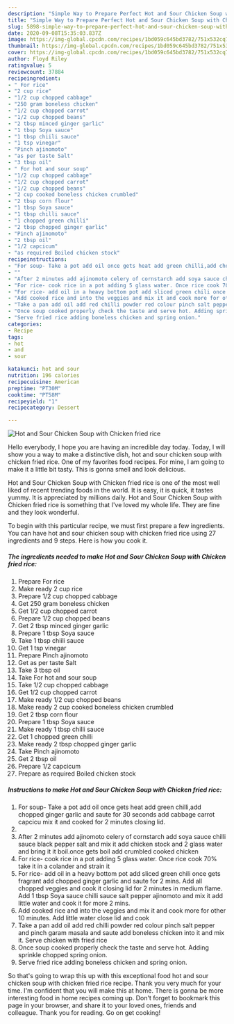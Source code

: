 ```yaml
---
description: "Simple Way to Prepare Perfect Hot and Sour Chicken Soup with Chicken fried rice"
title: "Simple Way to Prepare Perfect Hot and Sour Chicken Soup with Chicken fried rice"
slug: 5898-simple-way-to-prepare-perfect-hot-and-sour-chicken-soup-with-chicken-fried-rice
date: 2020-09-08T15:35:03.837Z
image: https://img-global.cpcdn.com/recipes/1bd059c645bd3782/751x532cq70/hot-and-sour-chicken-soup-with-chicken-fried-rice-recipe-main-photo.jpg
thumbnail: https://img-global.cpcdn.com/recipes/1bd059c645bd3782/751x532cq70/hot-and-sour-chicken-soup-with-chicken-fried-rice-recipe-main-photo.jpg
cover: https://img-global.cpcdn.com/recipes/1bd059c645bd3782/751x532cq70/hot-and-sour-chicken-soup-with-chicken-fried-rice-recipe-main-photo.jpg
author: Floyd Riley
ratingvalue: 5
reviewcount: 37884
recipeingredient:
- " For rice"
- "2 cup rice"
- "1/2 cup chopped cabbage"
- "250 gram boneless chicken"
- "1/2 cup chopped carrot"
- "1/2 cup chopped beans"
- "2 tbsp minced ginger garlic"
- "1 tbsp Soya sauce"
- "1 tbsp chiili sauce"
- "1 tsp vinegar"
- "Pinch ajinomoto"
- "as per taste Salt"
- "3 tbsp oil"
- " For hot and sour soup"
- "1/2 cup chopped cabbage"
- "1/2 cup chopped carrot"
- "1/2 cup chopped beans"
- "2 cup cooked boneless chicken crumbled"
- "2 tbsp corn flour"
- "1 tbsp Soya sauce"
- "1 tbsp chilli sauce"
- "1 chopped green chilli"
- "2 tbsp chopped ginger garlic"
- "Pinch ajinomoto"
- "2 tbsp oil"
- "1/2 capcicum"
- "as required Boiled chicken stock"
recipeinstructions:
- "For soup- Take a pot add oil once gets heat add green chilli,add chopped ginger garlic and saute for 30 seconds add cabbage carrot capcicu mix it and cooked for 2 minutes closing lid."
- ""
- "After 2 minutes add ajinomoto celery of cornstarch add soya sauce chilli sauce black pepper salt and mix it add chicken stock and 2 glass water and bring it it boil.once gets boil add crumbled cooked chicken"
- "For rice- cook rice in a pot adding 5 glass water. Once rice cook 70% take it in a colander and strain it"
- "For rice- add oil in a heavy bottom pot add sliced green chili once gets fragrant add chopped ginger garlic and saute for 2 mins. Add all chopped veggies and cook it closing lid for 2 minutes in medium flame. Add 1 tbsp Soya sauce chilli sauce salt pepper ajinomoto and mix it add little water and cook it for more 2 mins."
- "Add cooked rice and into the veggies and mix it and cook more for other 10 minutes. Add little water close lid and cook"
- "Take a pan add oil add red chilli powder red colour pinch salt pepper and pinch garam masala and saute add boneless chicken into it and mix it. Serve chicken with fried rice"
- "Once soup cooked properly check the taste and serve hot. Adding sprinkle chopped spring onion."
- "Serve fried rice adding boneless chicken and spring onion."
categories:
- Recipe
tags:
- hot
- and
- sour

katakunci: hot and sour 
nutrition: 196 calories
recipecuisine: American
preptime: "PT30M"
cooktime: "PT58M"
recipeyield: "1"
recipecategory: Dessert

---
```



![Hot and Sour Chicken Soup with Chicken fried rice](https://img-global.cpcdn.com/recipes/1bd059c645bd3782/751x532cq70/hot-and-sour-chicken-soup-with-chicken-fried-rice-recipe-main-photo.jpg)

Hello everybody, I hope you are having an incredible day today. Today, I will show you a way to make a distinctive dish, hot and sour chicken soup with chicken fried rice. One of my favorites food recipes. For mine, I am going to make it a little bit tasty. This is gonna smell and look delicious.



Hot and Sour Chicken Soup with Chicken fried rice is one of the most well liked of recent trending foods in the world. It is easy, it is quick, it tastes yummy. It is appreciated by millions daily. Hot and Sour Chicken Soup with Chicken fried rice is something that I've loved my whole life. They are fine and they look wonderful.


To begin with this particular recipe, we must first prepare a few ingredients. You can have hot and sour chicken soup with chicken fried rice using 27 ingredients and 9 steps. Here is how you cook it.

<!--inarticleads1-->

##### The ingredients needed to make Hot and Sour Chicken Soup with Chicken fried rice:

1. Prepare  For rice
1. Make ready 2 cup rice
1. Prepare 1/2 cup chopped cabbage
1. Get 250 gram boneless chicken
1. Get 1/2 cup chopped carrot
1. Prepare 1/2 cup chopped beans
1. Get 2 tbsp minced ginger garlic
1. Prepare 1 tbsp Soya sauce
1. Take 1 tbsp chiili sauce
1. Get 1 tsp vinegar
1. Prepare Pinch ajinomoto
1. Get as per taste Salt
1. Take 3 tbsp oil
1. Take  For hot and sour soup
1. Take 1/2 cup chopped cabbage
1. Get 1/2 cup chopped carrot
1. Make ready 1/2 cup chopped beans
1. Make ready 2 cup cooked boneless chicken crumbled
1. Get 2 tbsp corn flour
1. Prepare 1 tbsp Soya sauce
1. Make ready 1 tbsp chilli sauce
1. Get 1 chopped green chilli
1. Make ready 2 tbsp chopped ginger garlic
1. Take Pinch ajinomoto
1. Get 2 tbsp oil
1. Prepare 1/2 capcicum
1. Prepare as required Boiled chicken stock




<!--inarticleads2-->

##### Instructions to make Hot and Sour Chicken Soup with Chicken fried rice:

1. For soup- Take a pot add oil once gets heat add green chilli,add chopped ginger garlic and saute for 30 seconds add cabbage carrot capcicu mix it and cooked for 2 minutes closing lid.
1. 
1. After 2 minutes add ajinomoto celery of cornstarch add soya sauce chilli sauce black pepper salt and mix it add chicken stock and 2 glass water and bring it it boil.once gets boil add crumbled cooked chicken
1. For rice- cook rice in a pot adding 5 glass water. Once rice cook 70% take it in a colander and strain it
1. For rice- add oil in a heavy bottom pot add sliced green chili once gets fragrant add chopped ginger garlic and saute for 2 mins. Add all chopped veggies and cook it closing lid for 2 minutes in medium flame. Add 1 tbsp Soya sauce chilli sauce salt pepper ajinomoto and mix it add little water and cook it for more 2 mins.
1. Add cooked rice and into the veggies and mix it and cook more for other 10 minutes. Add little water close lid and cook
1. Take a pan add oil add red chilli powder red colour pinch salt pepper and pinch garam masala and saute add boneless chicken into it and mix it. Serve chicken with fried rice
1. Once soup cooked properly check the taste and serve hot. Adding sprinkle chopped spring onion.
1. Serve fried rice adding boneless chicken and spring onion.




So that's going to wrap this up with this exceptional food hot and sour chicken soup with chicken fried rice recipe. Thank you very much for your time. I'm confident that you will make this at home. There is gonna be more interesting food in home recipes coming up. Don't forget to bookmark this page in your browser, and share it to your loved ones, friends and colleague. Thank you for reading. Go on get cooking!
